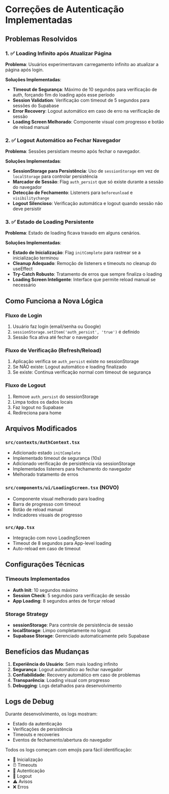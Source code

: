 # Correções de Autenticação Implementadas

## Problemas Resolvidos

### 1. ✅ Loading Infinito após Atualizar Página
**Problema**: Usuários experimentavam carregamento infinito ao atualizar a página após login.

**Soluções Implementadas**:
- **Timeout de Segurança**: Máximo de 10 segundos para verificação de auth, forçando fim do loading após esse período
- **Session Validation**: Verificação com timeout de 5 segundos para sessões do Supabase
- **Error Recovery**: Logout automático em caso de erro na verificação de sessão
- **Loading Screen Melhorado**: Componente visual com progresso e botão de reload manual

### 2. ✅ Logout Automático ao Fechar Navegador
**Problema**: Sessões persistiam mesmo após fechar o navegador.

**Soluções Implementadas**:
- **SessionStorage para Persistência**: Uso de `sessionStorage` em vez de `localStorage` para controlar persistência
- **Marcador de Sessão**: Flag `auth_persist` que só existe durante a sessão do navegador
- **Detecção de Fechamento**: Listeners para `beforeunload` e `visibilitychange`
- **Logout Silencioso**: Verificação automática e logout quando sessão não deve persistir

### 3. ✅ Estado de Loading Persistente
**Problema**: Estado de loading ficava travado em alguns cenários.

**Soluções Implementadas**:
- **Estado de Inicialização**: Flag `initComplete` para rastrear se a inicialização terminou
- **Cleanup Adequado**: Remoção de listeners e timeouts no cleanup do useEffect
- **Try-Catch Robusto**: Tratamento de erros que sempre finaliza o loading
- **Loading Screen Inteligente**: Interface que permite reload manual se necessário

## Como Funciona a Nova Lógica

### Fluxo de Login
1. Usuário faz login (email/senha ou Google)
2. `sessionStorage.setItem('auth_persist', 'true')` é definido
3. Sessão fica ativa até fechar o navegador

### Fluxo de Verificação (Refresh/Reload)
1. Aplicação verifica se `auth_persist` existe no sessionStorage
2. Se NÃO existe: Logout automático e loading finalizado
3. Se existe: Continua verificação normal com timeout de segurança

### Fluxo de Logout
1. Remove `auth_persist` do sessionStorage
2. Limpa todos os dados locais
3. Faz logout no Supabase
4. Redireciona para home

## Arquivos Modificados

### `src/contexts/AuthContext.tsx`
- Adicionado estado `initComplete`
- Implementado timeout de segurança (10s)
- Adicionado verificação de persistência via sessionStorage
- Implementados listeners para fechamento do navegador
- Melhorado tratamento de erros

### `src/components/ui/LoadingScreen.tsx` (NOVO)
- Componente visual melhorado para loading
- Barra de progresso com timeout
- Botão de reload manual
- Indicadores visuais de progresso

### `src/App.tsx`
- Integração com novo LoadingScreen
- Timeout de 8 segundos para App-level loading
- Auto-reload em caso de timeout

## Configurações Técnicas

### Timeouts Implementados
- **Auth Init**: 10 segundos máximo
- **Session Check**: 5 segundos para verificação de sessão
- **App Loading**: 8 segundos antes de forçar reload

### Storage Strategy
- **sessionStorage**: Para controle de persistência de sessão
- **localStorage**: Limpo completamente no logout
- **Supabase Storage**: Gerenciado automaticamente pelo Supabase

## Benefícios das Mudanças

1. **Experiência do Usuário**: Sem mais loading infinito
2. **Segurança**: Logout automático ao fechar navegador
3. **Confiabilidade**: Recovery automático em caso de problemas
4. **Transparência**: Loading visual com progresso
5. **Debugging**: Logs detalhados para desenvolvimento

## Logs de Debug

Durante desenvolvimento, os logs mostram:
- Estado da autenticação
- Verificações de persistência
- Timeouts e recoveries
- Eventos de fechamento/abertura do navegador

Todos os logs começam com emojis para fácil identificação:
- 🚀 Inicialização
- ⏰ Timeouts
- 🔐 Autenticação
- 👋 Logout
- ⚠️ Avisos
- ❌ Erros